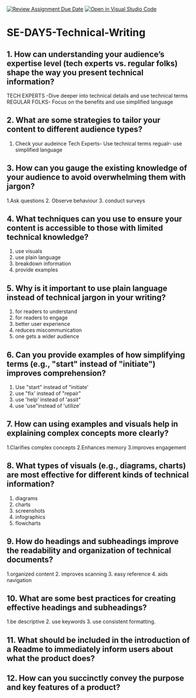[![Review Assignment Due Date](https://classroom.github.com/assets/deadline-readme-button-22041afd0340ce965d47ae6ef1cefeee28c7c493a6346c4f15d667ab976d596c.svg)](https://classroom.github.com/a/zsAR-pyY)
[![Open in Visual Studio Code](https://classroom.github.com/assets/open-in-vscode-2e0aaae1b6195c2367325f4f02e2d04e9abb55f0b24a779b69b11b9e10269abc.svg)](https://classroom.github.com/online_ide?assignment_repo_id=15706424&assignment_repo_type=AssignmentRepo)
# SE-DAY5-Technical-Writing
## 1. How can understanding your audience’s expertise level (tech experts vs. regular folks) shape the way you present technical information?
TECH EXPERTS 
 -Dive deeper into technical details and use technical terms
REGULAR FOLKS- Focus on the benefits and use simplified language

## 2. What are some strategies to tailor your content to different audience types?
 1. Check your audeince
    Tech Experts- Use technical terms
    regualr- use simplified language
    
## 3. How can you gauge the existing knowledge of your audience to avoid overwhelming them with jargon?
 1.Ask questions
 2. Observe behaviour
 3. conduct surveys
 
## 4. What techniques can you use to ensure your content is accessible to those with limited technical knowledge?
1. use visuals
2. use plain language
3. breakdown information
4. provide examples
   
## 5. Why is it important to use plain language instead of technical jargon in your writing?
1. for readers to understand
2. for readers to engage
3. better user experience
4. reduces miscommunication
5. one gets a wider audience
   
## 6. Can you provide examples of how simplifying terms (e.g., "start" instead of "initiate") improves comprehension?
1. Use "start" instead of "initiate'
2. use "fix' instead of "repair"
3. use 'help' instead of 'assit"
4. use 'use"instead of 'utilize'
   
## 7. How can using examples and visuals help in explaining complex concepts more clearly?
1.Clarifies complex concepts
2.Enhances memory
3.improves engagement

## 8. What types of visuals (e.g., diagrams, charts) are most effective for different kinds of technical information?
1. diagrams
2. charts
3. screenshots
4. infographics
5. flowcharts
   
## 9. How do headings and subheadings improve the readability and organization of technical documents?
1.organized content
2. improves scanning
3. easy reference
4. aids navigation

## 10. What are some best practices for creating effective headings and subheadings?
1.be descriptive
2. use keywords
3. use consistent formatting.
## 11. What should be included in the introduction of a Readme to immediately inform users about what the product does?
## 12. How can you succinctly convey the purpose and key features of a product?
